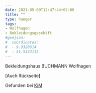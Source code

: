 ```yaml
---
date: 2021-05-09T12:47:44+02:00
title: ""
type: hanger
tags:
- Wolfhagen
- Bekleidungsgeschäft
#geojson:
#  coordinates:
#  - 9.9320614
#  - 51.5323115
---
```


Bekleidungshaus BUCHMANN Wolfhagen

[Auch Rückseite]

<div class="source">Gefunden bei <a href="https://www.neue-arbeit-brockensammlung.de/geschaefte/zweigstelle-kim/">KiM</a></div>
